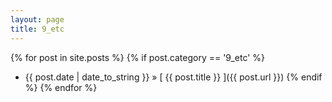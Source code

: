 ```yaml
---
layout: page
title: 9_etc
---
```

{% for post in site.posts %}
  {% if post.category == '9_etc' %}
  * {{ post.date | date_to_string }} &raquo; [ {{ post.title }} ]({{ post.url }})
  {% endif %}
{% endfor %}
